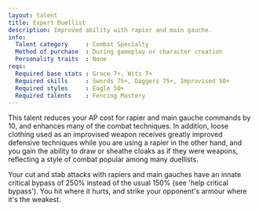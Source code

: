 ```yaml
---
layout: talent
title: Expert Duellist
description: Improved ability with rapier and main gauche.
info:
  Talent category     : Combat Specialty
  Method of purchase  : During gameplay or character creation
  Personality traits  : None
reqs:
  Required base stats : Grace 7+, Wits 7+
  Required skills     : Swords 75+, Daggers 75+, Improvised 50+
  Required styles     : Eagle 50+
  Required talents    : Fencing Mastery
---
```


This talent reduces your AP cost for rapier and main gauche commands by 10, and enhances many of the combat techniques. In addition, loose clothing used as an improvised weapon receives greatly improved defensive techniques while you are using a rapier in the other hand, and you gain the ability to draw or sheathe cloaks as if they were weapons, reflecting a style of combat popular among many duellists.

Your cut and stab attacks with rapiers and main gauches have an innate critical bypass of 250% instead of the usual 150% (see 'help critical bypass'). You hit where it hurts, and strike your opponent's armour where it's the weakest.